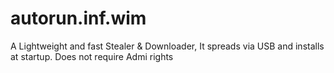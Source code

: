 # autorun.inf.wim
A Lightweight and fast Stealer &amp; Downloader, It spreads via USB and installs at startup. Does not require Admi rights
